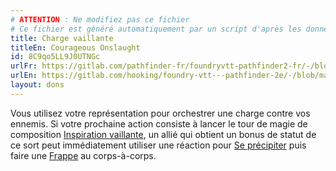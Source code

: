 ```yaml
---
# ATTENTION : Ne modifiez pas ce fichier
# Ce fichier est généré automatiquement par un script d'après les données du module Foundry VTT officiel et de sa traduction
title: Charge vaillante
titleEn: Courageous Onslaught
id: 8C9qo5LL9J0UTNGc
urlFr: https://gitlab.com/pathfinder-fr/foundryvtt-pathfinder2-fr/-/blob/master/data/feats/8C9qo5LL9J0UTNGc.htm
urlEn: https://gitlab.com/hooking/foundry-vtt---pathfinder-2e/-/blob/master/packs/data/feats.db/courageous-onslaught.json
layout: dons
---
```

Vous utilisez votre représentation pour orchestrer une charge contre vos ennemis. Si votre prochaine action consiste à lancer le tour de magie de composition [Inspiration vaillante](../sorts/inspiration-vaillante.html), un allié qui obtient un bonus de statut de ce sort peut immédiatement utiliser une réaction pour [Se précipiter](../actions/marcher-rapidement.html) puis faire une [Frappe](../actions/frapper.html) au corps-à-corps.
